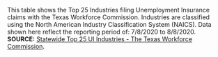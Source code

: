 This table shows the Top 25 Industries filing Unemployment Insurance claims with the Texas Workforce Commission. Industries are classified using the North American Industry Classification System (NAICS). Data shown here reflect the reporting period of: 7/8/2020 to 8/8/2020.</br>
**SOURCE:** [Statewide Top 25 UI Industries - The Texas Workforce Commission](https://texasmapsonline.com/portal/apps/MapSeries/index.html?appid=e3e490c4196a45868610f65b72e9f303).